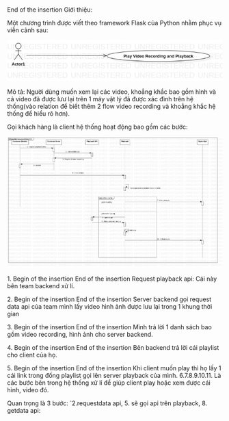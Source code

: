 ###   

End of the insertion Giới thiệu:

Một chương trình được viết theo framework Flask của Python nhằm phục vụ viễn cảnh sau:

![](../images/UseCaseDiagram1.jpg)

Mô tả: Người dùng muốn xem lại các video, khoẳng khắc bao gồm hình và cả video đã được lưư lại trên 1 máy vật lý đã được xác đình trên hệ thống(vào relation để biết thêm 2 flow video recording và khoẳng khắc hệ thống để hiểu rõ hơn).

Gọi khách hàng là client hệ thống hoạt động bao gồm các bước:

![](../images/SequenceDiagram1.jpg)

1\. Begin of the insertion End of the insertion Request playback api: Cái này bên team backend xử lí.

2\. Begin of the insertion End of the insertion Server backend gọi request data api của team mình lấy video hình ảnh được lưu lại trong 1 khung thời gian

3\. Begin of the insertion End of the insertion Mình trả lời 1 danh sách bao gồm video recording, hình ảnh cho server backend.

4\. Begin of the insertion End of the insertion Bên backend trả lời cái playlist cho client của họ.

5\. Begin of the insertion End of the insertion Khi client muốn play thì họ lấy 1 cái link trong đống playlist gọi lên server playback của mình. 6.7.8.9.10.11. Là các bước bên trong hệ thống xử lí để giúp client play hoặc xem được cái hình, video đó.

Quan trọng là 3 bước: \`2.requestdata api, 5. sẽ gọi api trên playback, 8. getdata api:
